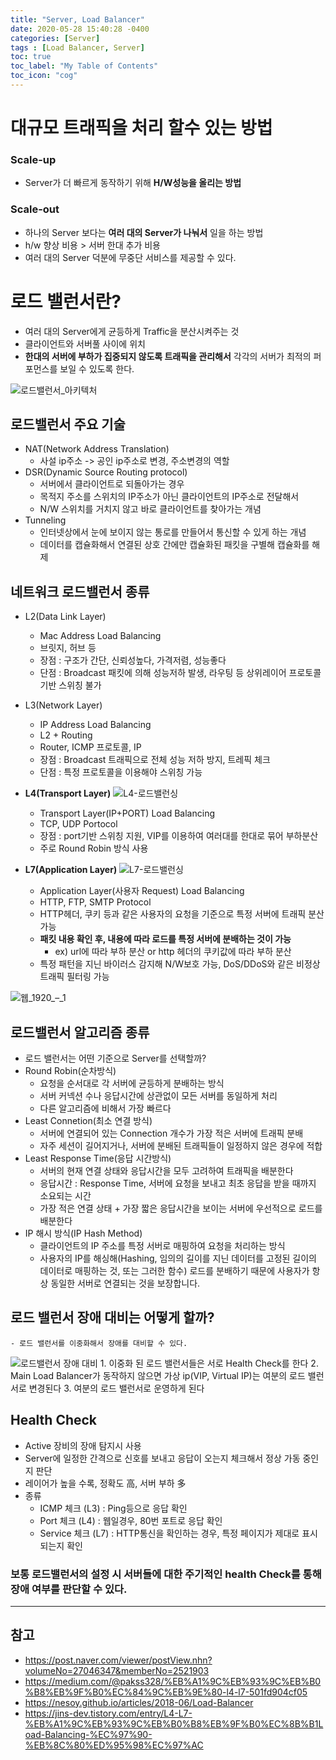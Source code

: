 ```yaml
---
title: "Server, Load Balancer"
date: 2020-05-28 15:40:28 -0400
categories: [Server]
tags : [Load Balancer, Server]
toc: true
toc_label: "My Table of Contents"
toc_icon: "cog"
---
```


# 대규모 트래픽을 처리 할수 있는 방법

### Scale-up
- Server가 더 빠르게 동작하기 위해 __H/W성능을 올리는 방법__

### Scale-out
- 하나의 Server 보다는 __여러 대의 Server가 나눠서__ 일을 하는 방법
- h/w 향상 비용 > 서버 한대 추가 비용
- 여러 대의 Server 덕분에 무중단 서비스를 제공할 수 있다.


# 로드 밸런서란?
- 여러 대의 Server에게 균등하게 Traffic을 분산시켜주는 것
- 클라이언트와 서버풀 사이에 위치
- __한대의 서버에 부하가 집중되지 않도록 트래픽을 관리해서__ 각각의 서버가 최적의 퍼포먼스를 보일 수 있도록 한다.

![로드밸런서_아키텍처](https://user-images.githubusercontent.com/55946791/83122435-99ca2f80-a10e-11ea-9aa5-80ed8905cbbb.jpg)


## 로드밸런서 주요 기술
- NAT(Network Address Translation)
	- 사설 ip주소 -> 공인 ip주소로 변경, 주소변경의 역할
- DSR(Dynamic Source Routing protocol)
	- 서버에서 클라이언트로 되돌아가는 경우
	- 목적지 주소를 스위치의 IP주소가 아닌 클라이언트의 IP주소로 전달해서
	- N/W 스위치를 거치지 않고 바로 클라이언트를 찾아가는 개념
- Tunneling
	- 인터넷상에서 눈에 보이지 않는 통로를 만들어서 통신할 수 있게 하는 개념
	- 데이터를 캡슐화해서 연결된 상호 간에만 캡슐화된 패킷을 구별해 캡슐화를 해제



## 네트워크 로드밸런서 종류
- L2(Data Link Layer)
	- Mac Address Load Balancing
	- 브릿지, 허브 등
	- 장점 : 구조가 간단, 신뢰성높다, 가격저렴, 성능좋다
	- 단점 : Broadcast 패킷에 의해 성능저하 발생, 라우팅 등 상위레이어 프로토콜 기반 스위칭 불가
- L3(Network Layer)
	- IP Address Load Balancing
	- L2 + Routing
	- Router, ICMP 프로토콜, IP
	- 장점 : Broadcast 트래픽으로 전체 성능 저하 방지, 트레픽 체크
	- 단점 : 특정 프로토콜을 이용해야 스위칭 가능
- __L4(Transport Layer)__
![L4-로드밸런싱](https://user-images.githubusercontent.com/55946791/83123692-317c4d80-a110-11ea-869c-e62c4cff2fae.jpg)

	- Transport Layer(IP+PORT) Load Balancing
	- TCP, UDP Portocol
	- 장점 : port기반 스위칭 지원, VIP를 이용하여 여러대를 한대로 묶어 부하분산
	- 주로 Round Robin 방식 사용

- __L7(Application Layer)__
![L7-로드밸런싱](https://user-images.githubusercontent.com/55946791/83123689-304b2080-a110-11ea-8089-6674d04d831b.jpg)

	- Application Layer(사용자 Request) Load Balancing
	- HTTP, FTP, SMTP Protocol
	- HTTP헤더, 쿠키 등과 같은 사용자의 요청을 기준으로 특정 서버에 트래픽 분산 가능
	- __패킷 내용 확인 후, 내용에 따라 로드를 특정 서버에 분배하는 것이 가능__
		- ex) url에 따라 부하 분산 or http 헤더의 쿠키값에 따라 부하 분산
	- 특정 패턴을 지닌 바이러스 감지해 N/W보호 가능, DoS/DDoS와 같은 비정상 트래픽 필터링 가능

![웹_1920_–_1](https://user-images.githubusercontent.com/55946791/83124062-a9e30e80-a110-11ea-9075-a91b798bc0e1.png)


## 로드밸런서 알고리즘 종류
- 로드 밸런서는 어떤 기준으로 Server를 선택할까?
- Round Robin(순차방식)
	- 요청을 순서대로 각 서버에 균등하게 분배하는 방식
	- 서버 커넥션 수나 응답시간에 상관없이 모든 서버를 동일하게 처리
	- 다른 알고리즘에 비해서 가장 빠르다
- Least Connetion(최소 연결 방식)
	- 서버에 연결되어 있는 Connection 개수가 가장 적은 서버에 트래픽 분배
	- 자주 세션이 길어지거나, 서버에 분배된 트래픽들이 일정하지 않은 경우에 적합
- Least Response Time(응답 시간방식)
	- 서버의 현재 연결 상태와 응답시간을 모두 고려하여 트래픽을 배분한다
	- 응답시간 : Response Time, 서버에 요청을 보내고 최초 응답을 받을 때까지 소요되는 시간
	- 가장 적은 연결 상태 + 가장 짧은 응답시간을 보이는 서버에 우선적으로 로드를 배분한다
- IP 해시 방식(IP Hash Method)
	- 클라이언트의 IP 주소를 특정 서버로 매핑하여 요청을 처리하는 방식
	- 사용자의 IP를 해싱해(Hashing, 임의의 길이를 지닌 데이터를 고정된 길이의 데이터로 매핑하는 것, 또는 그러한 함수) 로드를 분배하기 때문에 사용자가 항상 동일한 서버로 연결되는 것을 보장합니다.


## 로드 밸런서 장애 대비는 어떻게 할까?
	- 로드 밸런서를 이중화해서 장애를 대비할 수 있다.
![로드밸런서 장애 대비](https://user-images.githubusercontent.com/55946791/83124800-a734e900-a111-11ea-987e-54490e6bd655.gif)
	1. 이중화 된 로드 밸런서들은 서로 Health Check를 한다
	2. Main Load Balancer가 동작하지 않으면 가상 ip(VIP, Virtual IP)는 여분의 로드 밸런서로 변경된다
	3. 여분의 로드 밸런서로 운영하게 된다

## Health Check
- Active 장비의 장애 탐지시 사용
- Server에 일정한 간격으로 신호를 보내고 응답이 오는지 체크해서 정상 가동 중인지 판단
- 레이어가 높을 수록, 정확도 高, 서버 부하 多
- 종류
	- ICMP 체크 (L3) : Ping등으로 응답 확인
	- Port 체크 (L4) : 웹일경우, 80번 포트로 응답 확인
	- Service 체크 (L7) : HTTP통신을 확인하는 경우, 특정 페이지가 제대로 표시되는지 확인

### 보통 로드밸런서의 설정 시 서버들에 대한 주기적인 health Check를 통해 장애 여부를 판단할 수 있다.



---
## 참고

- <https://post.naver.com/viewer/postView.nhn?volumeNo=27046347&memberNo=2521903>
- <https://medium.com/@pakss328/%EB%A1%9C%EB%93%9C%EB%B0%B8%EB%9F%B0%EC%84%9C%EB%9E%80-l4-l7-501fd904cf05>
- <https://nesoy.github.io/articles/2018-06/Load-Balancer>
- <https://jins-dev.tistory.com/entry/L4-L7-%EB%A1%9C%EB%93%9C%EB%B0%B8%EB%9F%B0%EC%8B%B1Load-Balancing-%EC%97%90-%EB%8C%80%ED%95%98%EC%97%AC>
